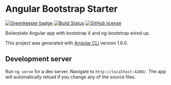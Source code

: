 # Angular Bootstrap Starter

[![Greenkeeper badge](https://badges.greenkeeper.io/teddest/angular-bootstrap-starter.svg)](https://greenkeeper.io/)
[![Build Status](https://travis-ci.org/teddest/angular-bootstrap-starter.svg?branch=master)](https://travis-ci.org/teddest/angular-bootstrap-starter)
[![GitHub license](https://img.shields.io/badge/license-MIT-blue.svg)](https://github.com/teddest/angular-bootstrap-starter/blob/master/LICENSE)

Boilerplate Angular app with bootstrap 4 and ng-bootstrap wired up.

This project was generated with [Angular CLI](https://github.com/angular/angular-cli) version 1.6.0.

## Development server

Run `ng serve` for a dev server. Navigate to `http://localhost:4200/`. The app will automatically reload if you change any of the source files.
